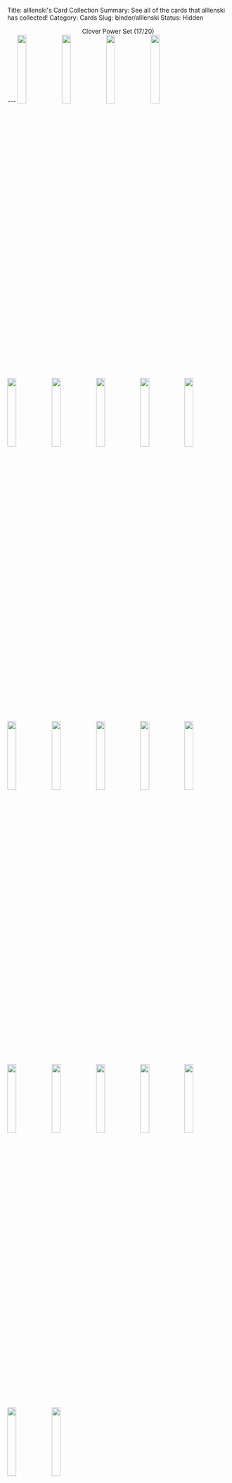 Title: alllenski's Card Collection
Summary: See all of the cards that alllenski has collected!
Category: Cards
Slug: binder/alllenski
Status: Hidden

<center>Clover Power Set (17/20)</center>
---
<img src='/images/cards/back-small.png' width='20%'><span title='3 Cards'><a href='/card/7cc1d724b2621/'><img src='/images/cards/7cc1d724b2621-small.png' width='20%'></a></span><span title='3 Cards'><a href='/card/547c93afbd692/'><img src='/images/cards/547c93afbd692-small.png' width='20%'></a></span><span title='6 Cards'><a href='/card/fc19809dc9183/'><img src='/images/cards/fc19809dc9183-small.png' width='20%'></a></span><span title='1 Card'><a href='/card/5728258ed23d4/'><img src='/images/cards/5728258ed23d4-small.png' width='20%'></a></span><span title='2 Cards'><a href='/card/282f0b71360a5/'><img src='/images/cards/282f0b71360a5-small.png' width='20%'></a></span><span title='2 Cards'><a href='/card/c4ce84b15fed7/'><img src='/images/cards/c4ce84b15fed7-small.png' width='20%'></a></span><span title='1 Card'><a href='/card/b92b48f7f5e28/'><img src='/images/cards/b92b48f7f5e28-small.png' width='20%'></a></span><span title='1 Card'><a href='/card/96487ec96fb09/'><img src='/images/cards/96487ec96fb09-small.png' width='20%'></a></span><span title='2 Cards'><a href='/card/9489c9ff45ad10/'><img src='/images/cards/9489c9ff45ad10-small.png' width='20%'></a></span><span title='3 Cards'><a href='/card/7698bc91a42511/'><img src='/images/cards/7698bc91a42511-small.png' width='20%'></a></span><span title='4 Cards'><a href='/card/d7064d6712ea12/'><img src='/images/cards/d7064d6712ea12-small.png' width='20%'></a></span><span title='1 Card'><a href='/card/d72e35b107d113/'><img src='/images/cards/d72e35b107d113-small.png' width='20%'></a></span><span title='2 Cards'><a href='/card/e5208a7c3e7e14/'><img src='/images/cards/e5208a7c3e7e14-small.png' width='20%'></a></span><span title='6 Cards'><a href='/card/8afda7024ce515/'><img src='/images/cards/8afda7024ce515-small.png' width='20%'></a></span><img src='/images/cards/back-small.png' width='20%'><span title='5 Cards'><a href='/card/6bbd232a253317/'><img src='/images/cards/6bbd232a253317-small.png' width='20%'></a></span><span title='2 Cards'><a href='/card/19d6ffca4e1818/'><img src='/images/cards/19d6ffca4e1818-small.png' width='20%'></a></span><img src='/images/cards/back-small.png' width='20%'><img src='/images/cards/back-small.png' width='20%'><span title='1 Card'><a href='/card/6ffc23234e8b21/'><img src='/images/cards/6ffc23234e8b21-small.png' width='20%'></a></span><center>Radish Riot Set (17/20)</center>
---
<span title='1 Card'><a href='/card/83c4720aa822/'><img src='/images/cards/83c4720aa822-small.png' width='20%'></a></span><span title='1 Card'><a href='/card/ebac18703723/'><img src='/images/cards/ebac18703723-small.png' width='20%'></a></span><img src='/images/cards/back-small.png' width='20%'><span title='1 Card'><a href='/card/d05b9c77a425/'><img src='/images/cards/d05b9c77a425-small.png' width='20%'></a></span><span title='1 Card'><a href='/card/3f2139cc3926/'><img src='/images/cards/3f2139cc3926-small.png' width='20%'></a></span><span title='1 Card'><a href='/card/ffb1eeb66327/'><img src='/images/cards/ffb1eeb66327-small.png' width='20%'></a></span><span title='1 Card'><a href='/card/f5240da30028/'><img src='/images/cards/f5240da30028-small.png' width='20%'></a></span><span title='2 Cards'><a href='/card/5f989bebb229/'><img src='/images/cards/5f989bebb229-small.png' width='20%'></a></span><span title='1 Card'><a href='/card/86ef1d0db530/'><img src='/images/cards/86ef1d0db530-small.png' width='20%'></a></span><span title='1 Card'><a href='/card/9bee98d4a331/'><img src='/images/cards/9bee98d4a331-small.png' width='20%'></a></span><span title='3 Cards'><a href='/card/26a11faa1f32/'><img src='/images/cards/26a11faa1f32-small.png' width='20%'></a></span><span title='2 Cards'><a href='/card/bb2681c93233/'><img src='/images/cards/bb2681c93233-small.png' width='20%'></a></span><span title='2 Cards'><a href='/card/05eef9689034/'><img src='/images/cards/05eef9689034-small.png' width='20%'></a></span><span title='1 Card'><a href='/card/d6550f9acc35/'><img src='/images/cards/d6550f9acc35-small.png' width='20%'></a></span><span title='2 Cards'><a href='/card/8768b8000536/'><img src='/images/cards/8768b8000536-small.png' width='20%'></a></span><img src='/images/cards/back-small.png' width='20%'><span title='1 Card'><a href='/card/67d3c2503338/'><img src='/images/cards/67d3c2503338-small.png' width='20%'></a></span><img src='/images/cards/back-small.png' width='20%'><span title='1 Card'><a href='/card/be0ee33cf240/'><img src='/images/cards/be0ee33cf240-small.png' width='20%'></a></span><span title='1 Card'><a href='/card/b92b7a1bac41/'><img src='/images/cards/b92b7a1bac41-small.png' width='20%'></a></span>
---
<center><h2>Event Cards (2)</h2></center>
---
<center><a href='/card/b8ad08aca188/'><img src='/images/cards/b8ad08aca188-small.png' width='20%'></a><a href='/card/364608a3e2f1/'><img src='/images/cards/364608a3e2f1-small.png' width='20%'></a></center>